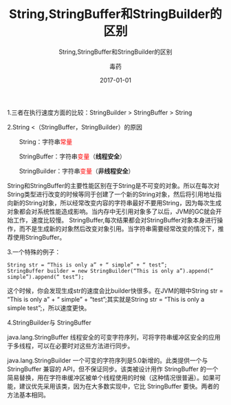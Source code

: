 ﻿---
layout:     post
title:      String,StringBuffer和StringBuilder的区别
subtitle:   String,StringBuffer和StringBuilder的区别
date:       2017-01-01
author:     毒药
header-img: img/post-bg-re-vs-ng2.jpg
catalog: true
tags:
    - java
---

1.三者在执行速度方面的比较：StringBuilder >  StringBuffer  >  String

2.String <（StringBuffer，StringBuilder）的原因

　　String：字符串<font color="red">常量</font>

　　StringBuffer：字符串<font color="red">变量</font>（**线程安全**）

　　StringBuilder：字符串<font color="red">变量</font>（**非线程安全**）

   String和StringBuffer的主要性能区别在于String是不可变的对象。所以在每次对String类型进行改变的时候等同于创建了一个新的String对象，然后将引用地址指向新的String对象，所以经常改变内容的字符串最好不要用String，因为每次生成对象都会对系统性能造成影响。当内存中无引用对象多了以后，JVM的GC就会开始工作，速度比较慢。
   StringBuffer,每次结果都会对StringBuffer对象本身进行操作，而不是生成新的对象然后改变对象引用。当字符串需要经常改变的情况下，推荐使用StringBuffer。
   
   3.一个特殊的例子：

```
String str = “This is only a” + “ simple” + “ test”;
StringBuffer builder = new StringBuilder(“This is only a”).append(“ simple”).append(“ test”);
```
这个时候，你会发现生成str的速度会比builder快很多。在JVM的眼中String str = “This is only a” + “ simple” + “test”;其实就是String str = “This is only a simple test”;，所以速度更快。

4.StringBuilder与 StringBuffer
	
   java.lang.StringBuffer 线程安全的可变字符序列，可将字符串缓冲区安全的应用于多线程，可以在必要时对这些方法进行同步。

   java.lang.StringBuilder 一个可变的字符序列是5.0新增的。此类提供一个与 StringBuffer 兼容的 API，但不保证同步。该类被设计用作 StringBuffer 的一个简易替换，用在字符串缓冲区被单个线程使用的时候（这种情况很普遍）。如果可能，建议优先采用该类，因为在大多数实现中，它比 StringBuffer 要快。两者的方法基本相同。
